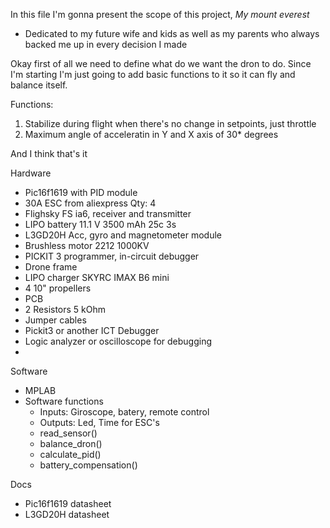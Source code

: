 In this file I'm gonna present the scope of this project,
*My mount everest*
- Dedicated to my future wife and kids as well as my parents who always backed me up in every decision I made

Okay first of all we need to define what do we want the dron to do. Since I'm starting I'm just going to add basic functions to it so it can fly and balance itself.

Functions:
1. Stabilize during flight when there's no change in setpoints, just throttle
2. Maximum angle of acceleratin in Y and X axis of 30* degrees

And I think that's it

Hardware
- Pic16f1619 with PID module
- 30A ESC from aliexpress Qty: 4
- Flighsky FS ia6, receiver and transmitter
- LIPO battery 11.1 V 3500 mAh 25c 3s
- L3GD20H Acc, gyro and magnetometer module
- Brushless motor 2212 1000KV
- PICKIT 3 programmer, in-circuit debugger
- Drone frame
- LIPO charger SKYRC IMAX B6 mini
- 4 10" propellers
- PCB
- 2 Resistors 5 kOhm
- Jumper cables
- Pickit3 or another ICT Debugger
- Logic analyzer or oscilloscope for debugging
- 

Software
- MPLAB
- Software functions
	- Inputs: Giroscope, batery, remote control
	- Outputs: Led, Time for ESC's
	- read_sensor()
	- balance_dron()
	- calculate_pid()
	- battery_compensation()

Docs
- Pic16f1619 datasheet
- L3GD20H datasheet
